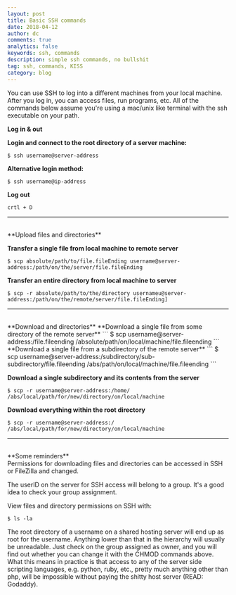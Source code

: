 ```yaml
---
layout: post
title: Basic SSH commands
date: 2018-04-12
author: dc
comments: true
analytics: false
keywords: ssh, commands
description: simple ssh commands, no bullshit
tag: ssh, commands, KISS
category: blog
---
```


You can use SSH to log into a different machines from your local machine. After you log in, you can access files, run programs, etc. All of the commands below assume you're using a mac/unix like terminal with the ssh executable on your path.

**Log in & out**<br>

**Login and connect to the root directory of a server machine:**
```
$ ssh username@server-address
```
**Alternative login method:**
```
$ ssh username@ip-address
```

**Log out**
```
crtl + D
```
<hr>
<br>
**Upload files and directories**

**Transfer a single file from local machine to remote server**
```
$ scp absolute/path/to/file.fileEnding username@server-address:/path/on/the/server/file.fileEnding
```

**Transfer an entire directory from local machine to server**
```
$ scp -r absolute/path/to/the/directory usernameu@server-address:/path/on/the/remote/server/file.fileEnding]
```
<hr>
<br>
**Download and directories**
**Download a single file from some directory of the remote server**
```
$ scp username@server-address:/file.fileending /absolute/path/on/local/machine/file.fileending
```
**Download a single file from a subdirectory of the remote server**
```
$ scp username@server-address:/subdirectory/sub-subdirectory/file.fileending /abs/path/on/local/machine/file.fileending
```

**Download a single subdirectory and its contents from the server**
```
$ scp -r username@server-address:/home/ /abs/local/path/for/new/directory/on/local/machine
```

**Download everything within the root directory**
```
$ scp -r username@server-address:/ /abs/local/path/for/new/directory/on/local/machine
```
<hr>
<br>
**Some reminders**<br>
Permissions for downloading files and directories can be accessed in SSH or FileZilla and changed.

The userID on the server for SSH access will belong to a group. It's a good idea to check your group assignment.

View files and directory permissions on SSH with:
```
$ ls -la
```

The root directory of a username on a shared hosting server will end up as root for the username. Anything lower than that in the hierarchy will usually be unreadable. Just check on the group assigned as owner, and you will find out whether you can change it with the CHMOD commands above. What this means in practice is that access to any of the server side scripting languages, e.g. python, ruby, etc., pretty much anything other than php, will be impossible without paying the shitty host server (READ: Godaddy).
